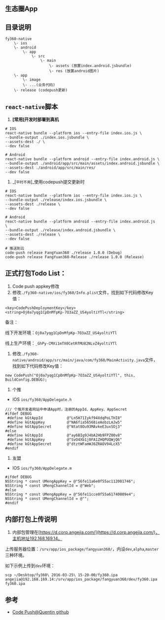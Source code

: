 ## 生态圈App

## 目录说明

```
fy360-native
    \- ios
    \- android
        \- app
            \- src
                \- main
                    \- assets (放置index.android.jsbundle)
                    \- res (放置android图片)
    \- app
        \- image
        \- ...(业务代码)
    \- release (codepush更新)
```

## `react-native`脚本

1. __[常用]开发时部署到真机__

```
# IOS
react-native bundle --platform ios --entry-file index.ios.js \
--bundle-output ./index.ios.jsbundle \
--assets-dest ./ \
--dev false

# Android
react-native bundle --platform android --entry-file index.android.js \
--bundle-output ./android/app/src/main/assets/index.android.jsbundle \
--assets-dest ./android/app/src/main/res/
--dev false
```

1. _[`平时不用`]_使用codepush提交更新时

```
# IOS
react-native bundle --platform ios --entry-file index.ios.js \
--bundle-output ./release/index.ios.jsbundle \
--assets-dest ./release \
--dev false

# Android
react-native bundle --platform android --entry-file index.android.js  \
--bundle-output ./release/index.android.jsbundle \
--assets-dest ./release \
--dev false

# 推送到云
code-push release FangYuan360 ./release 1.0.0 (Debug)
code-push release FangYuan360-Release ./release 1.0.0 (Release)

```

## 正式打包Todo List：
1. Code push appkey修改
 1. 修改`./fy360-native/ios/fy360/Info.plist`文件，找到如下代码修改Key值：

 ```
 <key>CodePushDeploymentKey</key>
 <string>Oj0a7yqg1CpDnMfpKp-7O3aZZ_US4yoltiYTl</string>
 ```
 
 备注：
 
 线下开发环境：`Oj0a7yqg1CpDnMfpKp-7O3aZZ_US4yoltiYTl`
 
 线上生产环境：`_GhPy-CMXi1mTX0CetRfMU82NLvZ4yoltiYTl`
 
 1. 修改`./fy360-native/android/app/src/main/java/com/fy360/MainActivity.java`文件，找到如下代码修改Key值：
 
 ```
 new CodePush("Oj0a7yqg1CpDnMfpKp-7O3aZZ_US4yoltiYTl", this, BuildConfig.DEBUG);
 ```
1. 个推

 - IOS `ios/fy360/AppDelegate.h`

 ```
 /// 个推开发者网站中申请App时，注册的AppId、AppKey、AppSecret
 #ifdef DEBUG
  #define kGtAppId           @"Ln5H71Iykf94XdqPoLTHI8"
  #define kGtAppKey          @"NA6fia56568ieAobzLmJw5"
  #define kGtAppSecret       @"Ntat8Ou93MAvkeE3uxSOj3"
 #else
  #define kGtAppId           @"ay6BIg9J4bA2Hb9FPZ00v8"
  #define kGtAppKey          @"SvO4Xb1j0FA1ZHQPUQWjQ6"
  #define kGtAppSecret       @"dtztWFamWJ6ZRAOV94LcX5"
 #endif
 ```

1. 友盟

 - IOS `ios/fy360/AppDelegate.m`
 
 ```
 #ifdef DEBUG
 NSString * const UMengAppKey = @"56fe11a6e0f55ac112001746";
 NSString * const UMengChannelId = @"Web";
 #else
 NSString * const UMengAppKey = @"56fe11cce0f55a61740009e4";
 NSString * const UMengChannelId = @"";
 #endif
 ```

## 内部打包上传说明

1. 内部包管理在[https://d.corp.angejia.com/](https://d.corp.angejia.com/)，主机地址192.168.169.14。

 上传服务器位置：`/srv/app/ios_package/fangyuan360/`，内设`dev`,`alpha`,`master`三种环境。

 如下示例上传到`dev`环境：

```
scp ~/Desktop/fy360\ 2016-03-25\ 15-20-00/fy360.ipa angejia@192.168.169.14:/srv/app/ios_package/fangyuan360/dev/fy360.ipa
fy360.ipa                              
```

## 参考

 - [Code Push@Quentin github](https://github.com/quentinyang/sharing/blob/master/App/codepush.md)


